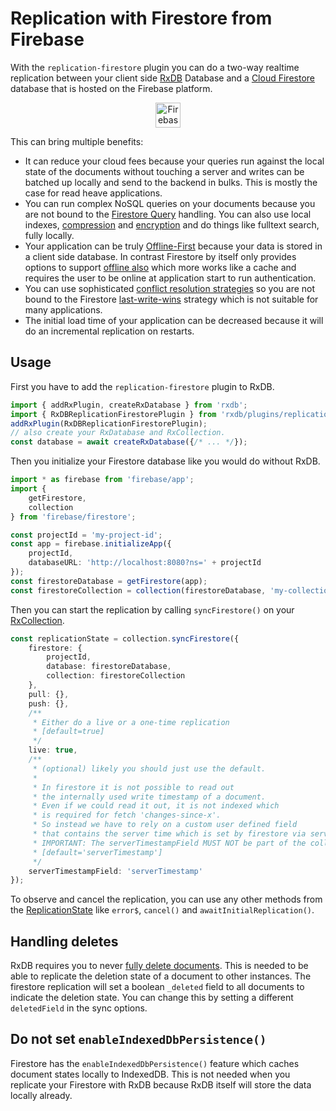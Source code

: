 # Replication with Firestore from Firebase

With the `replication-firestore` plugin you can do a two-way realtime replication
between your client side [RxDB](./) Database and a [Cloud Firestore](https://firebase.google.com/docs/firestore) database that is hosted on the Firebase platform.

<p align="center">
  <img src="./files/alternatives/firebase.svg" alt="Firebase" height="40" />
</p>


This can bring multiple benefits:
- It can reduce your cloud fees because your queries run against the local state of the documents without touching a server and writes can be batched up locally and send to the backend in bulks. This is mostly the case for read heave applications.
- You can run complex NoSQL queries on your documents because you are not bound to the [Firestore Query](https://firebase.google.com/docs/firestore/query-data/queries) handling. You can also use local indexes, [compression](./key-compression.md) and [encryption](./encryption.md) and do things like fulltext search, fully locally.
- Your application can be truly [Offline-First](./offline-first.md) because your data is stored in a client side database. In contrast Firestore by itself only provides options to support [offline also](https://cloud.google.com/firestore/docs/manage-data/enable-offline) which more works like a cache and requires the user to be online at application start to run authentication.
- You can use sophisticated [conflict resolution strategies](./replication.md#conflict-handling) so you are not bound to the Firestore [last-write-wins](https://stackoverflow.com/a/47781502/3443137) strategy which is not suitable for many applications.
- The initial load time of your application can be decreased because it will do an incremental replication on restarts.



## Usage

First you have to add the `replication-firestore` plugin to RxDB.

```ts
import { addRxPlugin, createRxDatabase } from 'rxdb';
import { RxDBReplicationFirestorePlugin } from 'rxdb/plugins/replication-firestore';
addRxPlugin(RxDBReplicationFirestorePlugin);
// also create your RxDatabase and RxCollection.
const database = await createRxDatabase({/* ... */});
```

Then you initialize your Firestore database like you would do without RxDB.

```ts
import * as firebase from 'firebase/app';
import {
    getFirestore,
    collection
} from 'firebase/firestore';

const projectId = 'my-project-id';
const app = firebase.initializeApp({
    projectId,
    databaseURL: 'http://localhost:8080?ns=' + projectId
});
const firestoreDatabase = getFirestore(app);
const firestoreCollection = collection(firestoreDatabase, 'my-collection-name');
```

Then you can start the replication by calling `syncFirestore()` on your [RxCollection](./rx-collection.md).
```ts
const replicationState = collection.syncFirestore({
    firestore: {
        projectId,
        database: firestoreDatabase,
        collection: firestoreCollection
    },
    pull: {},
    push: {},
    /**
     * Either do a live or a one-time replication
     * [default=true]
     */
    live: true,
    /**
     * (optional) likely you should just use the default.
     *
     * In firestore it is not possible to read out
     * the internally used write timestamp of a document.
     * Even if we could read it out, it is not indexed which
     * is required for fetch 'changes-since-x'.
     * So instead we have to rely on a custom user defined field
     * that contains the server time which is set by firestore via serverTimestamp()
     * IMPORTANT: The serverTimestampField MUST NOT be part of the collections RxJsonSchema!
     * [default='serverTimestamp']
     */
    serverTimestampField: 'serverTimestamp'
});
```

To observe and cancel the replication, you can use any other methods from the [ReplicationState](./replication.md) like `error$`, `cancel()` and `awaitInitialReplication()`.

## Handling deletes

RxDB requires you to never [fully delete documents](./replication.md#data-layout-on-the-server). This is needed to be able to replicate the deletion state of a document to other instances. The firestore replication will set a boolean `_deleted` field to all documents to indicate the deletion state. You can change this by setting a different `deletedField` in the sync options.

## Do not set `enableIndexedDbPersistence()`

Firestore has the `enableIndexedDbPersistence()` feature which caches document states locally to IndexedDB. This is not needed when you replicate your Firestore with RxDB because RxDB itself will store the data locally already.

